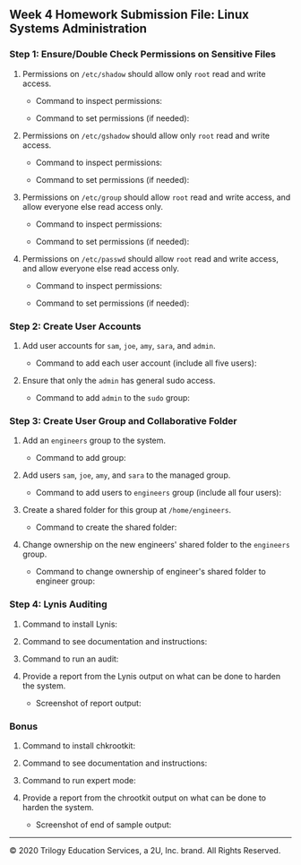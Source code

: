## Week 4 Homework Submission File: Linux Systems Administration

### Step 1: Ensure/Double Check Permissions on Sensitive Files

1. Permissions on `/etc/shadow` should allow only `root` read and write access.

    - Command to inspect permissions: 

    - Command to set permissions (if needed):

2. Permissions on `/etc/gshadow` should allow only `root` read and write access.

    - Command to inspect permissions:

    - Command to set permissions (if needed):

3. Permissions on `/etc/group` should allow `root` read and write access, and allow everyone else read access only.

    - Command to inspect permissions:

    - Command to set permissions (if needed):

4. Permissions on `/etc/passwd` should allow `root` read and write access, and allow everyone else read access only.

    - Command to inspect permissions:

    - Command to set permissions (if needed):

### Step 2: Create User Accounts

1. Add user accounts for `sam`, `joe`, `amy`, `sara`, and `admin`.

    - Command to add each user account (include all five users):

2. Ensure that only the `admin` has general sudo access.

    - Command to add `admin` to the `sudo` group:

### Step 3: Create User Group and Collaborative Folder

1. Add an `engineers` group to the system.

    - Command to add group:

2. Add users `sam`, `joe`, `amy`, and `sara` to the managed group.

    - Command to add users to `engineers` group (include all four users):

3. Create a shared folder for this group at `/home/engineers`.

    - Command to create the shared folder:

4. Change ownership on the new engineers' shared folder to the `engineers` group.

    - Command to change ownership of engineer's shared folder to engineer group:

### Step 4: Lynis Auditing

1. Command to install Lynis:

2. Command to see documentation and instructions:

3. Command to run an audit:

4. Provide a report from the Lynis output on what can be done to harden the system.

    - Screenshot of report output:


### Bonus
1. Command to install chkrootkit:

2. Command to see documentation and instructions:

3. Command to run expert mode:

4. Provide a report from the chrootkit output on what can be done to harden the system.
    - Screenshot of end of sample output:

---
© 2020 Trilogy Education Services, a 2U, Inc. brand. All Rights Reserved.
